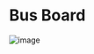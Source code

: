 # Bus Board

![image](https://user-images.githubusercontent.com/113037163/189962398-21b13073-dbbd-43ec-8c19-cfa40c3409f2.png)
